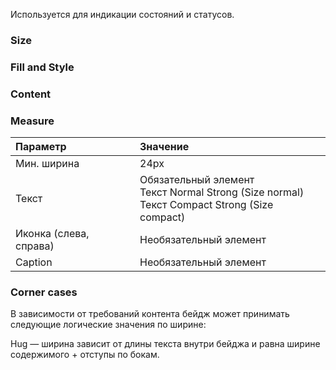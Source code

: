 Используется для индикации состояний и статусов.

<!-- example(badges-overview) -->

### Size

<!-- example(badges-size) -->

### Fill and Style

<!-- example(badges-fill-and-style) -->

### Content

<!-- example(badges-content) -->

### Measure

| Параметр | Значение |
|:--- |:--- |
| Мин. ширина | 24px |
| Текст | Обязательный элемент<br>Текст Normal Strong (Size normal)<br>Текст Compact Strong (Size compact) |
| Иконка (слева, справа) | Необязательный элемент |
| Caption | Необязательный элемент |

### Corner cases

В зависимости от требований контента бейдж может принимать следующие логические значения по ширине:

Hug — ширина зависит от длины текста внутри бейджа и равна ширине содержимого + отступы по бокам.

<!-- example(badges-hug-content) -->